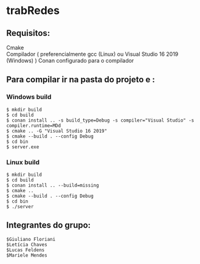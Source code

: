 # trabRedes

## Requisitos:  
   Cmake  
   Compilador ( preferencialmente gcc (Linux) ou Visual Studio 16 2019 (Windows) )
   Conan configurado para o compilador  
  
## Para compilar ir na pasta do projeto e :

  ### Windows build
    $ mkdir build
    $ cd build
    $ conan install .. -s build_type=Debug -s compiler="Visual Studio" -s compiler.runtime=MDd
    $ cmake .. -G "Visual Studio 16 2019"
    $ cmake --build . --config Debug
    $ cd bin
    $ server.exe

  ### Linux build
    $ mkdir build
    $ cd build
    $ conan install .. --build=missing
    $ cmake ..
    $ cmake --build . --config Debug
    $ cd bin
    $ ./server

## Integrantes do grupo:
    $Giuliano Floriani
    $Letícia Chaves
    $Lucas Feldens
    $Mariele Mendes